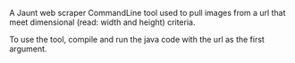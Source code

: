 A Jaunt web scraper CommandLine tool used to pull images from a url that meet dimensional (read: width and height) criteria.


To use the tool, compile and run the java code with the url as the first argument.
